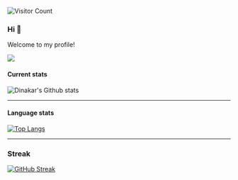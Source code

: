 ![Visitor Count](https://visitor-badge.laobi.icu/badge?page_id=cicdguy.visitor-badge)

### Hi 👋

Welcome to my profile!

<img src="https://media.giphy.com/media/zOvBKUUEERdNm/giphy.gif">


#### Current stats

![Dinakar's Github stats](https://github-readme-stats.vercel.app/api?username=cicdguy)

---

#### Language stats

[![Top Langs](https://github-readme-stats.vercel.app/api/top-langs/?username=cicdguy)](https://github.com/anuraghazra/github-readme-stats)

---

### Streak

[![GitHub Streak](https://streak-stats.demolab.com/?user=cicdguy)](https://git.io/streak-stats)
